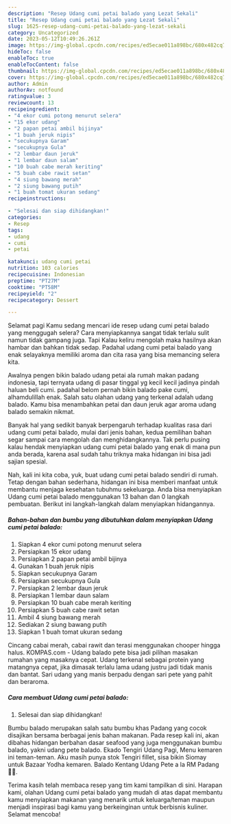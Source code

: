 ```yaml
---
description: "Resep Udang cumi petai balado yang Lezat Sekali"
title: "Resep Udang cumi petai balado yang Lezat Sekali"
slug: 1625-resep-udang-cumi-petai-balado-yang-lezat-sekali
category: Uncategorized
date: 2023-05-12T10:49:26.261Z
image: https://img-global.cpcdn.com/recipes/ed5ecae011a898bc/680x482cq70/udang-cumi-petai-balado-foto-resep-utama.jpg
hideToc: false
enableToc: true
enableTocContent: false
thumbnail: https://img-global.cpcdn.com/recipes/ed5ecae011a898bc/680x482cq70/udang-cumi-petai-balado-foto-resep-utama.jpg
cover: https://img-global.cpcdn.com/recipes/ed5ecae011a898bc/680x482cq70/udang-cumi-petai-balado-foto-resep-utama.jpg
author: Admin
authorAv: notfound
ratingvalue: 3
reviewcount: 13
recipeingredient:
- "4 ekor cumi potong menurut selera"
- "15 ekor udang"
- "2 papan petai ambil bijinya"
- "1 buah jeruk nipis"
- "secukupnya Garam"
- "secukupnya Gula"
- "2 lembar daun jeruk"
- "1 lembar daun salam"
- "10 buah cabe merah keriting"
- "5 buah cabe rawit setan"
- "4 siung bawang merah"
- "2 siung bawang putih"
- "1 buah tomat ukuran sedang"
recipeinstructions:

- "Selesai dan siap dihidangkan!"
categories:
- Resep
tags:
- udang
- cumi
- petai

katakunci: udang cumi petai 
nutrition: 103 calories
recipecuisine: Indonesian
preptime: "PT27M"
cooktime: "PT58M"
recipeyield: "2"
recipecategory: Dessert

---
```



Selamat pagi Kamu sedang mencari ide resep udang cumi petai balado yang menggugah selera? Cara menyiapkannya sangat tidak terlalu sulit namun tidak gampang juga. Tapi Kalau keliru mengolah maka hasilnya akan hambar dan bahkan tidak sedap. Padahal udang cumi petai balado yang enak selayaknya memiliki aroma dan cita rasa yang bisa memancing selera kita.


Awalnya pengen bikin balado udang petai ala rumah makan padang indonesia, tapi ternyata udang di pasar tinggal yg kecil kecil jadinya pindah haluan beli cumi. padahal belom pernah bikin balado pake cumi, alhamdulillah enak. Salah satu olahan udang yang terkenal adalah udang balado. Kamu bisa menambahkan petai dan daun jeruk agar aroma udang balado semakin nikmat.

Banyak hal yang sedikit banyak berpengaruh terhadap kualitas rasa dari udang cumi petai balado, mulai dari jenis bahan, kedua pemilihan bahan segar sampai cara mengolah dan menghidangkannya. Tak perlu pusing kalau hendak menyiapkan udang cumi petai balado yang enak di mana pun anda berada, karena asal sudah tahu triknya maka hidangan ini bisa jadi sajian spesial.


Nah, kali ini kita coba, yuk, buat udang cumi petai balado sendiri di rumah. Tetap dengan bahan sederhana, hidangan ini bisa memberi manfaat untuk membantu menjaga kesehatan tubuhmu sekeluarga. Anda bisa menyiapkan Udang cumi petai balado menggunakan 13 bahan dan 0 langkah pembuatan. Berikut ini langkah-langkah dalam menyiapkan hidangannya.

<!--inarticleads1-->

##### Bahan-bahan dan bumbu yang dibutuhkan dalam menyiapkan Udang cumi petai balado:

1. Siapkan 4 ekor cumi potong menurut selera
1. Persiapkan 15 ekor udang
1. Persiapkan 2 papan petai ambil bijinya
1. Gunakan 1 buah jeruk nipis
1. Siapkan secukupnya Garam
1. Persiapkan secukupnya Gula
1. Persiapkan 2 lembar daun jeruk
1. Persiapkan 1 lembar daun salam
1. Persiapkan 10 buah cabe merah keriting
1. Persiapkan 5 buah cabe rawit setan
1. Ambil 4 siung bawang merah
1. Sediakan 2 siung bawang putih
1. Siapkan 1 buah tomat ukuran sedang


Cincang cabai merah, cabai rawit dan terasi menggunakan chooper hingga halus. KOMPAS.com - Udang balado pete bisa jadi pilihan masakan rumahan yang masaknya cepat. Udang terkenal sebagai protein yang matangnya cepat, jika dimasak terlalu lama udang justru jadi tidak manis dan bantat. Sari udang yang manis berpadu dengan sari pete yang pahit dan beraroma. 

<!--inarticleads2-->

##### Cara membuat Udang cumi petai balado:


1. Selesai dan siap dihidangkan!

Bumbu balado merupakan salah satu bumbu khas Padang yang cocok disajikan bersama berbagai jenis bahan makanan. Pada resep kali ini, akan dibahas hidangan berbahan dasar seafood yang juga menggunakan bumbu balado, yakni udang pete balado. Ekado Tengiri Udang Pagi, Menu kemaren ini teman-teman. Aku masih punya stok Tengiri fillet, sisa bikin Siomay untuk Bazaar Yodha kemaren. Balado Kentang Udang Pete a la RM Padang 👍🏼. 

Terima kasih telah membaca resep yang tim kami tampilkan di sini. Harapan kami, olahan Udang cumi petai balado yang mudah di atas dapat membantu kamu menyiapkan makanan yang menarik untuk keluarga/teman maupun menjadi inspirasi bagi kamu yang berkeinginan untuk berbisnis kuliner. Selamat mencoba!
